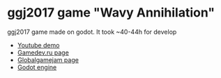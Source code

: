 # ggj2017 game "Wavy Annihilation"

ggj2017 game made on godot.
It took ~40-44h for develop

 - [Youtube demo](https://www.youtube.com/watch?v=kYJ1GAD92iI)
 - [Gamedev.ru page](http://www.gamedev.ru/projects/forum/?id=222665)
 - [Globalgamejam page](https://globalgamejam.org/2017/games/wavy-annihilation)
 - [Godot engine](https://godotengine.org)
